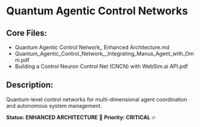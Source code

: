 # Quantum Agentic Control Networks

## Core Files:
- Quantum Agentic Control Network_ Enhanced Architecture.md
- Quantum_Agentic_Control_Network__Integrating_Manus_Agent_with_Omni.pdf
- Building a Control Neuron Control Net (CNCN) with WebSim.ai API.pdf

## Description:
Quantum-level control networks for multi-dimensional agent coordination and autonomous system management.

**Status: ENHANCED ARCHITECTURE** 🌌
**Priority: CRITICAL** 🔥